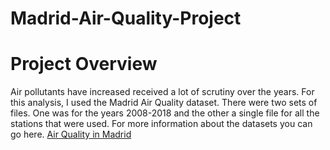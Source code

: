 # Madrid-Air-Quality-Project

# Project Overview
Air pollutants have increased received a lot of scrutiny over the years.  For
this analysis, I used the Madrid Air Quality dataset.  There were two sets of
files.  One was for the years 2008-2018 and the other a single file for all
the stations that were used.  For more information about the datasets you
can go here. [Air Quality in Madrid](https://www.kaggle.com/decide-soluciones/air-quality-madrid)

